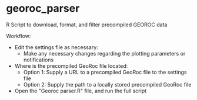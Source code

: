 # georoc_parser

R Script to download, format, and filter precompiled GEOROC data

Workflow:
- Edit the settings file as necessary:
  - Make any necessary changes regarding the plotting parameters or notifications
- Where is the precompiled GeoRoc file located:
  - Option 1: Supply a URL to a precompiled GeoRoc file to the settings file
  - Option 2: Supply the path to a locally stored precompiled GeoRoc file
- Open the "Georoc parser.R" file, and run the full script
